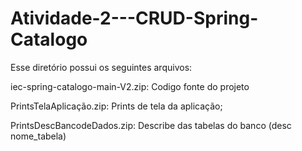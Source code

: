 # Atividade-2---CRUD-Spring-Catalogo

Esse diretório possui os seguintes arquivos:

iec-spring-catalogo-main-V2.zip: Codigo fonte do projeto 

PrintsTelaAplicação.zip: Prints de tela da aplicação;

PrintsDescBancodeDados.zip: Describe das tabelas do banco (desc nome_tabela)
